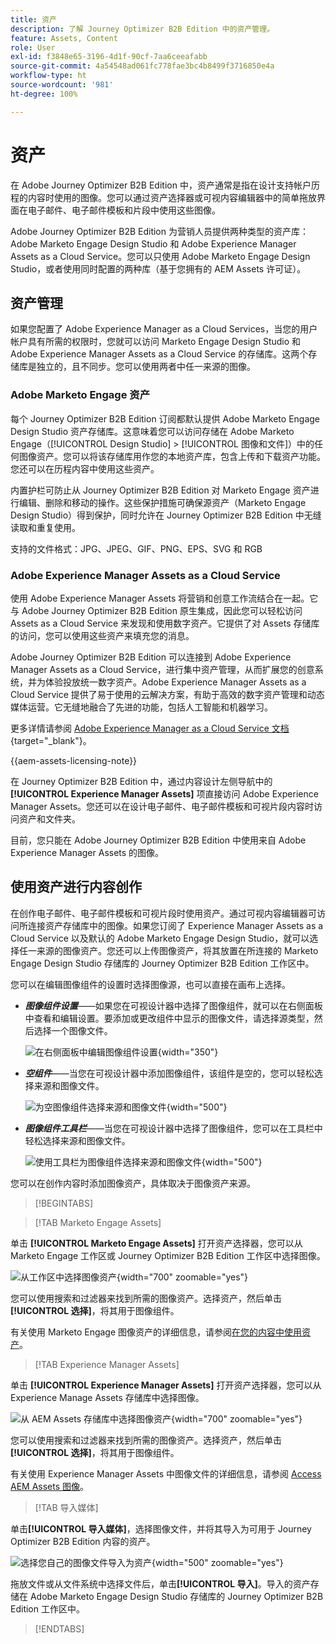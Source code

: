 ```yaml
---
title: 资产
description: 了解 Journey Optimizer B2B Edition 中的资产管理。
feature: Assets, Content
role: User
exl-id: f3848e65-3196-4d1f-90cf-7aa6ceeafabb
source-git-commit: 4a54548ad061fc778fae3bc4b8499f3716850e4a
workflow-type: ht
source-wordcount: '981'
ht-degree: 100%

---
```


# 资产

在 Adobe Journey Optimizer B2B Edition 中，资产通常是指在设计支持帐户历程的内容时使用的图像。您可以通过资产选择器或可视内容编辑器中的简单拖放界面在电子邮件、电子邮件模板和片段中使用这些图像。

Adobe Journey Optimizer B2B Edition 为营销人员提供两种类型的资产库：Adobe Marketo Engage Design Studio 和 Adobe Experience Manager Assets as a Cloud Service。您可以只使用 Adobe Marketo Engage Design Studio，或者使用同时配置的两种库（基于您拥有的 AEM Assets 许可证）。

## 资产管理

如果您配置了 Adobe Experience Manager as a Cloud Services，当您的用户帐户具有所需的权限时，您就可以访问 Marketo Engage Design Studio 和 Adobe Experience Manager Assets as a Cloud Service 的存储库。这两个存储库是独立的，且不同步。您可以使用两者中任一来源的图像。

### Adobe Marketo Engage 资产

每个 Journey Optimizer B2B Edition 订阅都默认提供 Adobe Marketo Engage Design Studio 资产存储库。这意味着您可以访问存储在 Adobe Marketo Engage（[!UICONTROL Design Studio] > [!UICONTROL 图像和文件]）中的任何图像资产。您可以将该存储库用作您的本地资产库，包含上传和下载资产功能。您还可以在历程内容中使用这些资产。

内置护栏可防止从 Journey Optimizer B2B Edition 对 Marketo Engage 资产进行编辑、删除和移动的操作。这些保护措施可确保源资产（Marketo Engage Design Studio）得到保护，同时允许在 Journey Optimizer B2B Edition 中无缝读取和重复使用。

支持的文件格式：JPG、JPEG、GIF、PNG、EPS、SVG 和 RGB

### Adobe Experience Manager Assets as a Cloud Service

使用 Adobe Experience Manager Assets 将营销和创意工作流结合在一起。它与 Adobe Journey Optimizer B2B Edition 原生集成，因此您可以轻松访问 Assets as a Cloud Service 来发现和使用数字资产。它提供了对 Assets 存储库的访问，您可以使用这些资产来填充您的消息。

Adobe Journey Optimizer B2B Edition 可以连接到 Adobe Experience Manager Assets as a Cloud Service，进行集中资产管理，从而扩展您的创意系统，并为体验投放统一数字资产。Adobe Experience Manager Assets as a Cloud Service 提供了易于使用的云解决方案，有助于高效的数字资产管理和动态媒体运营。它无缝地融合了先进的功能，包括人工智能和机器学习。

更多详情请参阅 [Adobe Experience Manager as a Cloud Service 文档](https://experienceleague.adobe.com/zh-hans/docs/experience-manager-cloud-service/content/assets/overview){target="_blank"}。

{{aem-assets-licensing-note}}

在 Journey Optimizer B2B Edition 中，通过内容设计左侧导航中的 **[!UICONTROL Experience Manager Assets]** 项直接访问 Adobe Experience Manager Assets。您还可以在设计电子邮件、电子邮件模板和可视片段内容时访问资产和文件夹。

目前，您只能在 Adobe Journey Optimizer B2B Edition 中使用来自 Adobe Experience Manager Assets 的图像。

## 使用资产进行内容创作

在创作电子邮件、电子邮件模板和可视片段时使用资产。通过可视内容编辑器可访问所连接资产存储库中的图像。如果您订阅了 Experience Manager Assets as a Cloud Service 以及默认的 Adobe Marketo Engage Design Studio，就可以选择任一来源的图像资产。您还可以上传图像资产，将其放置在所连接的 Marketo Engage Design Studio 存储库的 Journey Optimizer B2B Edition 工作区中。

您可以在编辑图像组件的设置时选择图像源，也可以直接在画布上选择。

* **_图像组件设置_**——如果您在可视设计器中选择了图像组件，就可以在右侧面板中查看和编辑设置。要添加或更改组件中显示的图像文件，请选择源类型，然后选择一个图像文件。

  ![在右侧面板中编辑图像组件设置](./assets/content-assets-image-settings.png){width="350"}

* **_空组件_**——当您在可视设计器中添加图像组件，该组件是空的，您可以轻松选择来源和图像文件。

  ![为空图像组件选择来源和图像文件](./assets/content-assets-image-component-empty.png){width="500"}

* **_图像组件工具栏_**——当您在可视设计器中选择了图像组件，您可以在工具栏中轻松选择来源和图像文件。

  ![使用工具栏为图像组件选择来源和图像文件](./assets/content-assets-image-toolbar-settings.png){width="500"}

您可以在创作内容时添加图像资产，具体取决于图像资产来源。

>[!BEGINTABS]

>[!TAB Marketo Engage Assets]

单击 **[!UICONTROL Marketo Engage Assets]** 打开资产选择器，您可以从 Marketo Engage 工作区或 Journey Optimizer B2B Edition 工作区中选择图像。

![从工作区中选择图像资产](./assets/content-assets-image-me-selected.png){width="700" zoomable="yes"}

您可以使用搜索和过滤器来找到所需的图像资产。选择资产，然后单击&#x200B;**[!UICONTROL 选择]**，将其用于图像组件。

有关使用 Marketo Engage 图像资产的详细信息，请参阅[在您的内容中使用资产](./marketo-engage-design-studio.md#use-assets-in-your-content)。

>[!TAB Experience Manager Assets]

单击 **[!UICONTROL Experience Manager Assets]** 打开资产选择器，您可以从 Experience Manage Assets 存储库中选择图像。

![从 AEM Assets 存储库中选择图像资产](./assets/content-assets-image-aem-selected.png){width="700" zoomable="yes"}

您可以使用搜索和过滤器来找到所需的图像资产。选择资产，然后单击&#x200B;**[!UICONTROL 选择]**，将其用于图像组件。

有关使用 Experience Manager Assets 中图像文件的详细信息，请参阅 [Access AEM Assets 图像](./aem-assets.md#access-aem-assets-images)。

>[!TAB 导入媒体]

单击&#x200B;**[!UICONTROL 导入媒体]**，选择图像文件，并将其导入为可用于 Journey Optimizer B2B Edition 内容的资产。

![选择您自己的图像文件导入为资产](./assets/content-assets-image-import-file-selected.png){width="500" zoomable="yes"}

拖放文件或从文件系统中选择文件后，单击&#x200B;**[!UICONTROL 导入]**。导入的资产存储在 Adobe Marketo Engage Design Studio 存储库的 Journey Optimizer B2B Edition 工作区中。

>[!ENDTABS]
